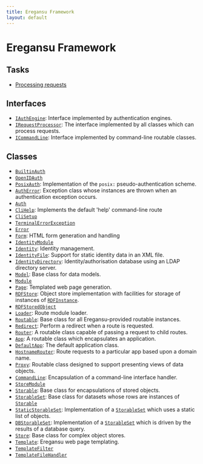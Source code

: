 ```yaml
---
title: Eregansu Framework
layout: default
---
```


# Eregansu Framework

## Tasks

* <a href="Processing-requests">Processing requests</a>

## Interfaces

* <code><a href="IAuthEngine">IAuthEngine</a></code>: Interface implemented by authentication engines.
* <code><a href="IRequestProcessor">IRequestProcessor</a></code>: The interface implemented by all classes which can process requests.
* <code><a href="ICommandLine">ICommandLine</a></code>: Interface implemented by command-line routable classes.

## Classes

* <code><a href="BuiltinAuth">BuiltinAuth</a></code>
* <code><a href="OpenIDAuth">OpenIDAuth</a></code>
* <code><a href="PosixAuth">PosixAuth</a></code>: Implementation of the <code>posix:</code> pseudo-authentication scheme.
* <code><a href="AuthError">AuthError</a></code>: Exception class whose instances are thrown when an authentication exception
occurs.
* <code><a href="Auth">Auth</a></code>
* <code><a href="CliHelp">CliHelp</a></code>: Implements the default 'help' command-line route
* <code><a href="CliSetup">CliSetup</a></code>
* <code><a href="TerminalErrorException">TerminalErrorException</a></code>
* <code><a href="Error">Error</a></code>
* <code><a href="Form">Form</a></code>: HTML form generation and handling
* <code><a href="IdentityModule">IdentityModule</a></code>
* <code><a href="Identity">Identity</a></code>: Identity management.
* <code><a href="IdentityFile">IdentityFile</a></code>: Support for static identity data in an XML file.
* <code><a href="IdentityDirectory">IdentityDirectory</a></code>: Identity/authorisation database using an LDAP directory server.
* <code><a href="Model">Model</a></code>: Base class for data models.
* <code><a href="Module">Module</a></code>
* <code><a href="Page">Page</a></code>: Templated web page generation.
* <code><a href="RDFStore">RDFStore</a></code>: Object store implementation with facilities for storage of instances of
<code><a href="RDFInstance">RDFInstance</a></code>.
* <code><a href="RDFStoredObject">RDFStoredObject</a></code>
* <code><a href="Loader">Loader</a></code>: Route module loader.
* <code><a href="Routable">Routable</a></code>: Base class for all Eregansu-provided routable instances.
* <code><a href="Redirect">Redirect</a></code>: Perform a redirect when a route is requested.
* <code><a href="Router">Router</a></code>: A routable class capable of passing a request to child routes.
* <code><a href="App">App</a></code>: A routable class which encapsulates an application.
* <code><a href="DefaultApp">DefaultApp</a></code>: The default application class.
* <code><a href="HostnameRouter">HostnameRouter</a></code>: Route requests to a particular app based upon a domain name.
* <code><a href="Proxy">Proxy</a></code>: Routable class designed to support presenting views of data objects.
* <code><a href="CommandLine">CommandLine</a></code>: Encapsulation of a command-line interface handler.
* <code><a href="StoreModule">StoreModule</a></code>
* <code><a href="Storable">Storable</a></code>: Base class for encapsulations of stored objects.
* <code><a href="StorableSet">StorableSet</a></code>: Base class for datasets whose rows are instances of <code><a href="Storable">Storable</a></code>
* <code><a href="StaticStorableSet">StaticStorableSet</a></code>: Implementation of a <code><a href="StorableSet">StorableSet</a></code> which uses a static list of objects.
* <code><a href="DBStorableSet">DBStorableSet</a></code>: Implementation of a <code><a href="StorableSet">StorableSet</a></code> which is driven by the results of a
database query.
* <code><a href="Store">Store</a></code>: Base class for complex object stores.
* <code><a href="Template">Template</a></code>: Eregansu web page templating.
* <code><a href="TemplateFilter">TemplateFilter</a></code>
* <code><a href="TemplateFileHandler">TemplateFileHandler</a></code>

